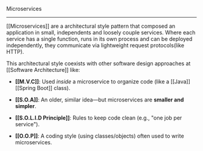 Microservices

---

[[Microservices]] are a architectural style pattern that composed an application in small, independents and loosely couple services. Where each service has a single function, runs in its own process and can be deployed independently, they communicate via lightweight request protocols(like HTTP). 

This architectural style coexists with other software design approaches at [[Software Architecture]] like:

- **[[M.V.C]]**: Used _inside_ a microservice to organize code (like a [[Java]] [[Spring Boot]] class).
		   
- **[[S.O.A]]**: An older, similar idea—but microservices are **smaller and simpler**.
	
- **[[S.O.L.I.D Principle]]**: Rules to keep code clean (e.g., "one job per service").
	
- **[[O.O.P]]**: A coding style (using classes/objects) often used to write microservices.
